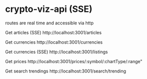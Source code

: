 # crypto-viz-api (SSE)

routes are real time and accessible via http

Get articles (SSE)
http://localhost:3001/articles

Get currencies
http://localhost:3001/currencies

Get currencies (SSE)
http://localhost:3001/listings

Get prices
http://localhost:3001/prices/:symbol/:chartType/:range"

Get search trendings
http://localhost:3001/search/trending